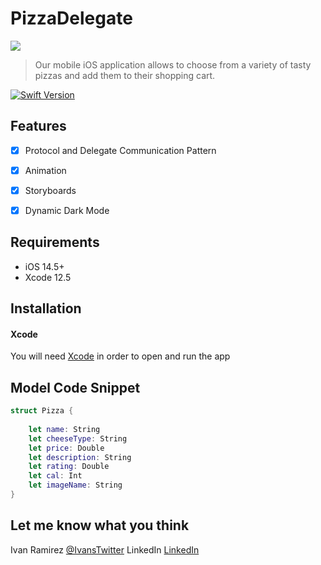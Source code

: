 # PizzaDelegate

<img src="{https://img.shields.io/badge/Swift-FA7343?style=for-the-badge&logo=swift&logoColor=white}" />

> Our mobile iOS application allows to choose from a variety of tasty pizzas and add them to their shopping cart.

[![Swift Version][swift-image]][swift-url]

## Features

- [x] Protocol and Delegate Communication Pattern 
- [x] Animation
- [x] Storyboards
- [x] Dynamic Dark Mode


## Requirements

- iOS 14.5+
- Xcode 12.5

## Installation 

#### Xcode 
You will need [Xcode](https://apps.apple.com/us/app/xcode/id497799835?mt=12) in order to open and run the app 

## Model Code Snippet 
```swift
struct Pizza {
    
    let name: String
    let cheeseType: String
    let price: Double
    let description: String
    let rating: Double
    let cal: Int
    let imageName: String
}
```

## Let me know what you think

Ivan Ramirez 
[@IvansTwitter](https://twitter.com/iramirezdev) 
LinkedIn [LinkedIn](https://www.linkedin.com/in/ivanframirez/) 

[swift-image]:https://img.shields.io/badge/swift-5.0-orange.svg
[swift-url]: https://swift.org/
